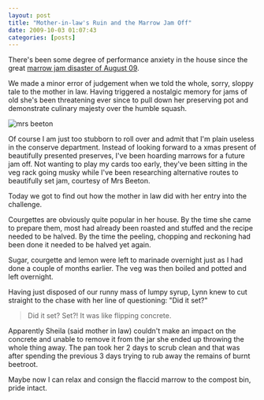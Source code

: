 ```yaml
---
layout: post
title: "Mother-in-law's Ruin and the Marrow Jam Off"
date: 2009-10-03 01:07:43
categories: [posts]
---
```


There's been some degree of performance anxiety in the house since the great [marrow jam disaster of August 09](http://www.earthwoman.co.uk/2009/08/27/marrow-jam/).

We made a minor error of judgement when we told the whole, sorry, sloppy tale to the mother in law. Having triggered a nostalgic memory for jams of old she's been threatening ever since to pull down her preserving pot and demonstrate culinary majesty over the humble squash.

![mrs beeton](http://www.earthwoman.co.uk/wp-content/uploads/2009/10/mrs-beeton.jpg)

Of course I am just too stubborn to roll over and admit that I'm plain useless in the conserve department. Instead of looking forward to a xmas present of beautifully presented preserves, I've been hoarding marrows for a future jam off. Not wanting to play my cards too early, they've been sitting in the veg rack going musky while I've been researching alternative routes to beautifully set jam, courtesy of Mrs Beeton.

Today we got to find out how the mother in law did with her entry into the challenge.

Courgettes are obviously quite popular in her house. By the time she came to prepare them, most had already been roasted and stuffed and the recipe needed to be halved. By the time the peeling, chopping and reckoning had been done it needed to be halved yet again.

Sugar, courgette and lemon were left to marinade overnight just as I had done a couple of months earlier. The veg was then boiled and potted and left overnight.

Having just disposed of our runny mass of lumpy syrup, Lynn knew to cut straight to the chase with her line of questioning: "Did it set?"

> Did it set? Set?! It was like flipping concrete.

Apparently Sheila (said mother in law) couldn't make an impact on the concrete and unable to remove it from the jar she ended up throwing the whole thing away. The pan took her 2 days to scrub clean and that was after spending the previous 3 days trying to rub away the remains of burnt beetroot.

Maybe now I can relax and consign the flaccid marrow to the compost bin, pride intact.
